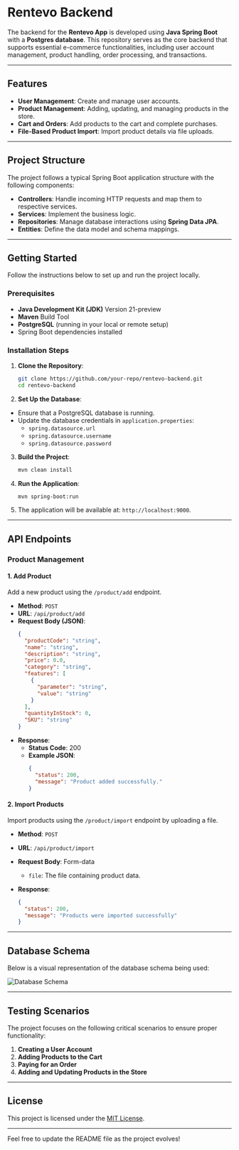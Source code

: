 # Rentevo Backend

The backend for the **Rentevo App** is developed using **Java Spring Boot** with a **Postgres database**. This repository serves as the core backend that supports essential e-commerce functionalities, including user account management, product handling, order processing, and transactions.

---

## Features

- **User Management**: Create and manage user accounts.
- **Product Management**: Adding, updating, and managing products in the store.
- **Cart and Orders**: Add products to the cart and complete purchases.
- **File-Based Product Import**: Import product details via file uploads.

---

## Project Structure

The project follows a typical Spring Boot application structure with the following components:

- **Controllers**: Handle incoming HTTP requests and map them to respective services.
- **Services**: Implement the business logic.
- **Repositories**: Manage database interactions using **Spring Data JPA**.
- **Entities**: Define the data model and schema mappings.

---

## Getting Started

Follow the instructions below to set up and run the project locally.

### Prerequisites

- **Java Development Kit (JDK)** Version 21-preview
- **Maven** Build Tool
- **PostgreSQL** (running in your local or remote setup)
- Spring Boot dependencies installed

### Installation Steps

1. **Clone the Repository**:
   ```bash
   git clone https://github.com/your-repo/rentevo-backend.git
   cd rentevo-backend
   ```

2. **Set Up the Database**:
  - Ensure that a PostgreSQL database is running.
  - Update the database credentials in `application.properties`:
    - `spring.datasource.url`
    - `spring.datasource.username`
    - `spring.datasource.password`

3. **Build the Project**:
   ```bash
   mvn clean install
   ```

4. **Run the Application**:
   ```bash
   mvn spring-boot:run
   ```

5. The application will be available at: `http://localhost:9000`.

---

## API Endpoints

### **Product Management**

#### 1. Add Product
Add a new product using the `/product/add` endpoint.

- **Method**: `POST`
- **URL**: `/api/product/add`
- **Request Body (JSON)**:
  ```json
  {
    "productCode": "string",
    "name": "string",
    "description": "string",
    "price": 0.0,
    "category": "string",
    "features": [
      {
        "parameter": "string",
        "value": "string"
      }
    ],
    "quantityInStock": 0,
    "SKU": "string"
  }
  ```
- **Response**:
  - **Status Code**: 200
  - **Example JSON**:
    ```json
    {
      "status": 200,
      "message": "Product added successfully."
    }
    ```

#### 2. Import Products
Import products using the `/product/import` endpoint by uploading a file.

- **Method**: `POST`
- **URL**: `/api/product/import`
- **Request Body**: Form-data
  - `file`: The file containing product data.

- **Response**:
  ```json
  {
    "status": 200,
    "message": "Products were imported successfully"
  }
  ```

---

## Database Schema

Below is a visual representation of the database schema being used:

![Database Schema](https://github.com/Dannelysbeth/Rentevo-backend-postgres/assets/72508414/fc216d2b-4085-4922-8e4e-3e07daff944b)

---

## Testing Scenarios

The project focuses on the following critical scenarios to ensure proper functionality:

1. **Creating a User Account**
2. **Adding Products to the Cart**
3. **Paying for an Order**
4. **Adding and Updating Products in the Store**

---


## License

This project is licensed under the [MIT License](LICENSE).

---

Feel free to update the README file as the project evolves!
